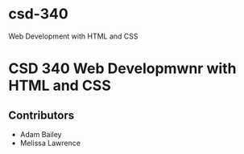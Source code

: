 # csd-340
 Web Development with HTML and CSS
# CSD 340 Web Developmwnr with HTML and CSS
## Contributors
  * Adam Bailey
  * Melissa Lawrence
